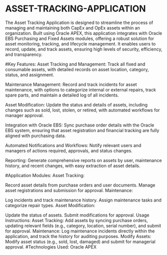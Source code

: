 # ASSET-TRACKING-APPLICATION

The  Asset Tracking Application is designed to streamline the process of managing and maintaining both CapEx and OpEx assets within an organization. Built using Oracle APEX, this application integrates with Oracle EBS Purchasing and Fixed Assets modules, offering a robust solution for asset monitoring, tracking, and lifecycle management. It enables users to record, update, and track assets, ensuring high levels of security, efficiency, and transparency.

#Key Features:
Asset Tracking and Management: Track all fixed and consumable assets, with detailed records on asset location, category, status, and assignment.

Maintenance Management: Record and track incidents for asset maintenance, with options to categorize internal or external repairs, track spare parts, and maintain a detailed log of all incidents.

Asset Modification: Update the status and details of assets, including changes such as sold, lost, stolen, or retired, with automated workflows for manager approval.

Integration with Oracle EBS: Sync purchase order details with the Oracle EBS system, ensuring that asset registration and financial tracking are fully aligned with purchasing data.

Automated Notifications and Workflows: Notify relevant users and managers of actions required, approvals, and status changes.

Reporting: Generate comprehensive reports on assets by user, maintenance history, and recent changes, with easy extraction of asset details.

#Application Modules:
Asset Tracking:

Record asset details from purchase orders and user documents.
Manage asset registrations and submission for approval.
Maintenance:

Log incidents and track maintenance history.
Assign maintenance tasks and categorize repair types.
Asset Modification:

Update the status of assets.
Submit modifications for approval.
Usage Instructions:
Asset Tracking: Add assets by syncing purchase orders, updating relevant fields (e.g., category, location, serial number), and submit for approval.
Maintenance: Log maintenance incidents directly within the application, and track the history for auditing purposes.
Modify Assets: Modify asset status (e.g., sold, lost, damaged) and submit for managerial approval.
#Technologies Used:
Oracle APEX
